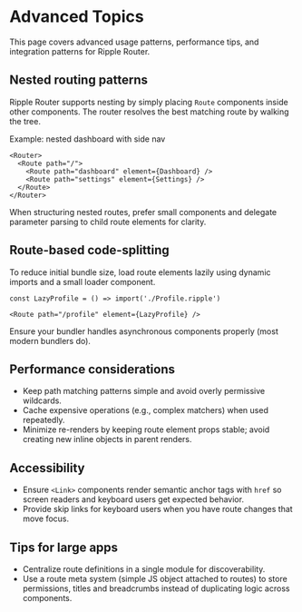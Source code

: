 # Advanced Topics

This page covers advanced usage patterns, performance tips, and integration
patterns for Ripple Router.

## Nested routing patterns

Ripple Router supports nesting by simply placing `Route` components inside other
components. The router resolves the best matching route by walking the tree.

Example: nested dashboard with side nav

``` JSX
<Router>
  <Route path="/">
    <Route path="dashboard" element={Dashboard} />
    <Route path="settings" element={Settings} />
  </Route>
</Router>
```

When structuring nested routes, prefer small components and delegate parameter
parsing to child route elements for clarity.

## Route-based code-splitting

To reduce initial bundle size, load route elements lazily using dynamic imports
and a small loader component.

``` JSX
const LazyProfile = () => import('./Profile.ripple')

<Route path="/profile" element={LazyProfile} />
```

Ensure your bundler handles asynchronous components properly (most modern bundlers do).

## Performance considerations

- Keep path matching patterns simple and avoid overly permissive wildcards.
- Cache expensive operations (e.g., complex matchers) when used repeatedly.
- Minimize re-renders by keeping route element props stable; avoid creating
  new inline objects in parent renders.

## Accessibility

- Ensure `<Link>` components render semantic anchor tags with `href` so screen
  readers and keyboard users get expected behavior.
- Provide skip links for keyboard users when you have route changes that move
  focus.

## Tips for large apps

- Centralize route definitions in a single module for discoverability.
- Use a route meta system (simple JS object attached to routes) to store permissions, titles and breadcrumbs instead of duplicating logic across components.
